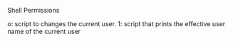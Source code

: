 Shell Permissions

o: script to changes the current user.
1: script that prints the effective user name of the current user

